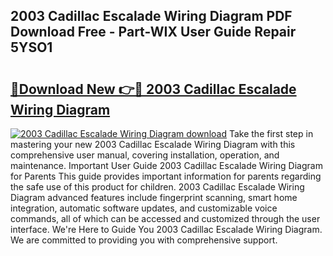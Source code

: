 ## 2003 Cadillac Escalade Wiring Diagram PDF Download Free - Part-WIX User Guide Repair 5YSO1

# <h2><a href="http://dflqqq.blite.top/?on=2003+Cadillac+Escalade+Wiring+Diagram">🔗Download New 👉🔴 2003 Cadillac Escalade Wiring Diagram</a></h2>

[![2003 Cadillac Escalade Wiring Diagram download](https://i.imgur.com/lujVjoI.png)](http://dflqqq.blite.top/?on=2003+Cadillac+Escalade+Wiring+Diagram)
Take the first step in mastering your new 2003 Cadillac Escalade Wiring Diagram with this comprehensive user manual, covering installation, operation, and maintenance. Important User Guide 2003 Cadillac Escalade Wiring Diagram for Parents This guide provides important information for parents regarding the safe use of this product for children. 2003 Cadillac Escalade Wiring Diagram advanced features include fingerprint scanning, smart home integration, automatic software updates, and customizable voice commands, all of which can be accessed and customized through the user interface. We're Here to Guide You 2003 Cadillac Escalade Wiring Diagram. We are committed to providing you with comprehensive support.

